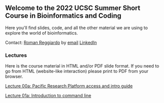 ## Welcome to the 2022 UCSC Summer Short Course in Bioinformatics and Coding

Here you'll find slides, code, and all the other material we are using to explore the world of bioinformatics.

Contact: [Roman Reggiardo](https://rreggiar.github.io) by [email](mailto:rreggiar@ucsc.edu) [LinkedIn](https://www.linkedin.com/in/roman-reggiardo/) 

### Lectures

Here is the course material in HTML and/or PDF slide format.
If you need to go from HTML (website-like interaction) please print to PDF from your browser.

[Lecture 00a: Pacific Research Platform access and intro guide](slides/00_intro_and_background/00a_prp_resource.pdf)

[Lecture 01a: Introduction to command line](slides/01_command_line_and_bash/01_file_explorer_to_cmdline.html)
